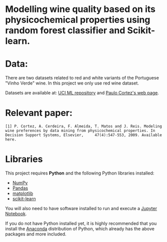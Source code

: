 # Modelling wine quality based on its physicochemical properties using random forest classifier and Scikit-learn.

# Data:

There are two datasets related to red and white variants of the Portuguese "Vinho Verde" wine.
In this project we only use red wine dataset.
   
Datasets are available at: [UCI ML repository](https://archive.ics.uci.edu/ml/index.php/) and [Paulo Cortez's web page](http://www3.dsi.uminho.pt/pcortez/wine/).
    
# Relevant paper:
    [1] P. Cortez, A. Cerdeira, F. Almeida, T. Matos and J. Reis. Modeling wine preferences by data mining from physicochemical properties. In Decision Support Systems, Elsevier,     47(4):547-553, 2009. Available here.
    
# Libraries 
  This project requires **Python** and the following Python libraries installed:
    
  - [NumPy](http://www.numpy.org/)
  - [Pandas](http://pandas.pydata.org/)
  - [matplotlib](http://matplotlib.org/)
  - [scikit-learn](http://scikit-learn.org/stable/)

  You will also need to have software installed to run and execute a [Jupyter Notebook](http://jupyter.org/install.html).

  If you do not have Python installed yet, it is highly recommended that you install the [Anaconda](https://www.anaconda.com/download/) distribution of Python, which already has     the above packages and more included. 


    
 
    


   
